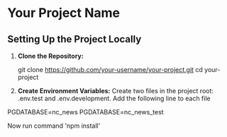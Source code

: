 # Your Project Name

## Setting Up the Project Locally

1. **Clone the Repository:**
   
   git clone https://github.com/your-username/your-project.git
   cd your-project

2. **Create Environment Variables:**
Create two files in the project root: .env.test and .env.development.
Add the following line to each file

PGDATABASE=nc_news
PGDATABASE=nc_news_test


Now run command 'npm install'